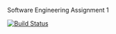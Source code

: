 Software Engineering Assignment 1

[![Build Status](https://app.travis-ci.com/nate-lavoy/swe1.svg?token=81yEXyGmJ4q4m5LeyGuS&branch=main)](https://app.travis-ci.com/nate-lavoy/swe1)


